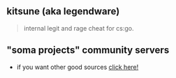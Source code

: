 ## kitsune (aka legendware)
> internal legit and rage cheat for cs:go.

## "soma projects" community servers

- if you want other good sources [click here!](https://discord.gg/invite/WPag8RJ)

